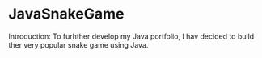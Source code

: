# JavaSnakeGame
Introduction:
To furhther develop my Java portfolio, I hav decided to build ther very popular snake game using Java.
